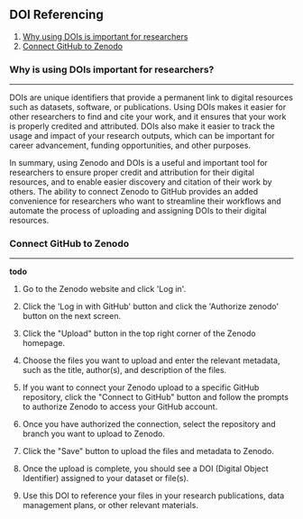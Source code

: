 ##  DOI Referencing 

1. [Why using DOIs is important for researchers]()
2. [Connect GitHub to Zenodo]()

### Why is using DOIs important for researchers?
---
DOIs are unique identifiers that provide a permanent link to digital resources such as datasets, software, or publications. Using DOIs makes it easier for other researchers to find and cite your work, and it ensures that your work is properly credited and attributed. DOIs also make it easier to track the usage and impact of your research outputs, which can be important for career advancement, funding opportunities, and other purposes.

In summary, using Zenodo and DOIs is a useful and important tool for researchers to ensure proper credit and attribution for their digital resources, and to enable easier discovery and citation of their work by others. The ability to connect Zenodo to GitHub provides an added convenience for researchers who want to streamline their workflows and automate the process of uploading and assigning DOIs to their digital resources.

### Connect GitHub to Zenodo
---

**todo**

1. Go to the Zenodo website and click 'Log in'.

2. Click the 'Log in with GitHub' button and click the 'Authorize zenodo' button on the next screen.

4. Click the "Upload" button in the top right corner of the Zenodo homepage.

3. Choose the files you want to upload and enter the relevant metadata, such as the title, author(s), and description of the files.

4. If you want to connect your Zenodo upload to a specific GitHub repository, click the "Connect to GitHub" button and follow the prompts to authorize Zenodo to access your GitHub account.

5. Once you have authorized the connection, select the repository and branch you want to upload to Zenodo.

6. Click the "Save" button to upload the files and metadata to Zenodo.

7. Once the upload is complete, you should see a DOI (Digital Object Identifier) assigned to your dataset or file(s).

8. Use this DOI to reference your files in your research publications, data management plans, or other relevant materials.

